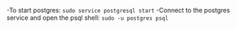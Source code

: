 -To start postgres:
`sudo service postgresql start`
-Connect to the postgres service and open the psql shell:
`sudo -u postgres psql`
